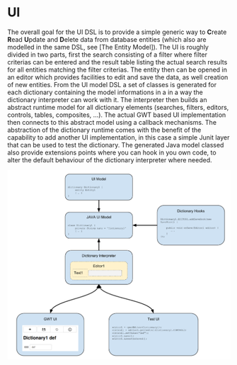 # UI

The overall goal for the UI DSL is to provide a simple generic way to **C**reate **R**ead **U**pdate and **D**elete data from database entities (which also are modelled in the same DSL, see [The Entity Model]).
The UI is roughly divided in two parts, first the search consisting of a filter where filter criterias can be entered and the result table listing the actual search results for all entities matching the filter criterias. The entity then can be opened in an editor which provides facilities to edit and save the data, as well creation of new entities.
From the UI model DSL a set of classes is generated for each dictionary containing the model informations in a in a way the dictionary interpreter can work with it. The interpreter then builds an abstract runtime model for all dictionary elements (searches, filters, editors, controls, tables, composites, …). The actual GWT based UI implementation then connects to this abstract model using a callback mechanisms.
The abstraction of the dictionary runtime comes with the benefit of the capability to add another UI implementation, in this case a simple Junit layer that can be used to test the dictionary.
The generated Java model classed also provide extensions points where you can hook in you own code, to alter the default behaviour of the dictionary interpreter where needed.

![ui_model1.png](ui_model1.png "UI Model Overview")
